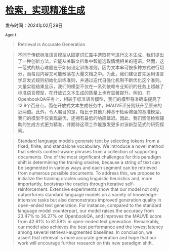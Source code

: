 # [检索，实现精准生成](https://arxiv.org/abs/2402.17532)

发布时间：2024年02月29日

`Agent`

> Retrieval is Accurate Generation

> 不同于传统标准语言模型从固定词汇库中选取符号进行文本生成，我们提出了一种创新方法，它能从关联文档集中智能选取情境相关的短语。然而，这一范式的核心难题在于如何设定训练准则，因为文本串可按多种方式进行切分，而每段内容又可能散落在大量文档之中。为此，我们建议首先运用语言学启发式规则初始化训练准则，并通过迭代自强化机制不断优化这个准则。大量实验结果显示，我们的模型不仅在一系列依赖专业知识的任务上超越了标准语言模型，在开放式文本生成的质量上也有显著提升。例如，在OpenbookQA任务上，相较于标准语言模型，我们的模型将准确率提高了12.8个百分点，而在开放式文本生成任务中，MAUVE评分则跃升至原来的近两倍。此外，令人瞩目的是，相比于其他几种基于检索增强的基准模型，我们的模型不仅表现最优，还拥有最低的响应延迟。因此，我们坚信检索辅助的生成方式更为精准，并期待这项工作能激发更多对该新型范式的研究探索。

> Standard language models generate text by selecting tokens from a fixed, finite, and standalone vocabulary. We introduce a novel method that selects context-aware phrases from a collection of supporting documents. One of the most significant challenges for this paradigm shift is determining the training oracles, because a string of text can be segmented in various ways and each segment can be retrieved from numerous possible documents. To address this, we propose to initialize the training oracles using linguistic heuristics and, more importantly, bootstrap the oracles through iterative self-reinforcement. Extensive experiments show that our model not only outperforms standard language models on a variety of knowledge-intensive tasks but also demonstrates improved generation quality in open-ended text generation. For instance, compared to the standard language model counterpart, our model raises the accuracy from 23.47% to 36.27% on OpenbookQA, and improves the MAUVE score from 42.61% to 81.58% in open-ended text generation. Remarkably, our model also achieves the best performance and the lowest latency among several retrieval-augmented baselines. In conclusion, we assert that retrieval is more accurate generation and hope that our work will encourage further research on this new paradigm shift.